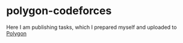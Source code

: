 # polygon-codeforces
Here I am publishing tasks, which I prepared myself and uploaded to [Polygon](https://polygon.codeforces.com)
